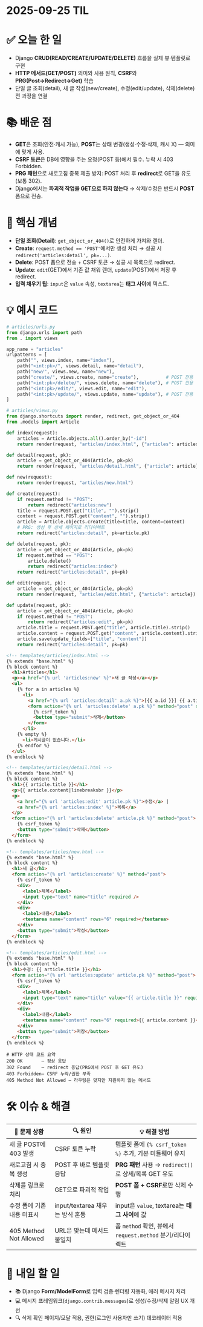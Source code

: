 # 2025-09-25 TIL

# ✅ 오늘 한 일
- Django **CRUD(READ/CREATE/UPDATE/DELETE)** 흐름을 실제 뷰·템플릿로 구현
- **HTTP 메서드(GET/POST)** 의미와 사용 원칙, **CSRF**와 **PRG(Post→Redirect→Get)** 학습
- 단일 글 조회(detail), 새 글 작성(new/create), 수정(edit/update), 삭제(delete) 전 과정을 연결

# 📚 배운 점
- **GET**은 조회(안전·캐시 가능), **POST**는 상태 변경(생성·수정·삭제, 캐시 X) — 의미에 맞게 사용.
- **CSRF 토큰**은 DB에 영향을 주는 요청(POST 등)에서 필수. 누락 시 403 Forbidden.
- **PRG 패턴**으로 새로고침 중복 제출 방지: POST 처리 후 **redirect**로 GET을 유도(보통 302).
- Django에서는 **파괴적 작업을 GET으로 하지 않는다** → 삭제/수정은 반드시 **POST** 폼으로 전송.

# 📌 핵심 개념
- **단일 조회(Detail)**: `get_object_or_404()`로 안전하게 가져와 렌더.
- **Create**: `request.method == 'POST'`에서만 생성 처리 → 성공 시 `redirect('articles:detail', pk=...)`.
- **Delete**: POST 폼으로 전송 + CSRF 토큰 → 성공 시 목록으로 redirect.
- **Update**: `edit`(GET)에서 기존 값 채워 렌더, `update`(POST)에서 저장 후 redirect.
- **입력 채우기 팁**: `input`은 `value` 속성, `textarea`는 **태그 사이**에 텍스트.

# 💡 예시 코드

```python
# articles/urls.py
from django.urls import path
from . import views

app_name = "articles"
urlpatterns = [
    path("", views.index, name="index"),
    path("<int:pk>/", views.detail, name="detail"),
    path("new/", views.new, name="new"),
    path("create/", views.create, name="create"),          # POST 전용
    path("<int:pk>/delete/", views.delete, name="delete"), # POST 전용
    path("<int:pk>/edit/", views.edit, name="edit"),
    path("<int:pk>/update/", views.update, name="update"), # POST 전용
]
```

```python
# articles/views.py
from django.shortcuts import render, redirect, get_object_or_404
from .models import Article

def index(request):
    articles = Article.objects.all().order_by("-id")
    return render(request, "articles/index.html", {"articles": articles})

def detail(request, pk):
    article = get_object_or_404(Article, pk=pk)
    return render(request, "articles/detail.html", {"article": article})

def new(request):
    return render(request, "articles/new.html")

def create(request):
    if request.method != "POST":
        return redirect("articles:new")
    title = request.POST.get("title", "").strip()
    content = request.POST.get("content", "").strip()
    article = Article.objects.create(title=title, content=content)
    # PRG: 생성 후 상세 페이지로 리다이렉트
    return redirect("articles:detail", pk=article.pk)

def delete(request, pk):
    article = get_object_or_404(Article, pk=pk)
    if request.method == "POST":
        article.delete()
        return redirect("articles:index")
    return redirect("articles:detail", pk=pk)

def edit(request, pk):
    article = get_object_or_404(Article, pk=pk)
    return render(request, "articles/edit.html", {"article": article})

def update(request, pk):
    article = get_object_or_404(Article, pk=pk)
    if request.method != "POST":
        return redirect("articles:edit", pk=pk)
    article.title = request.POST.get("title", article.title).strip()
    article.content = request.POST.get("content", article.content).strip()
    article.save(update_fields=["title", "content"])
    return redirect("articles:detail", pk=pk)
```

```html
<!-- templates/articles/index.html -->
{% extends "base.html" %}
{% block content %}
  <h1>Articles</h1>
  <p><a href="{% url 'articles:new' %}">새 글 작성</a></p>
  <ul>
    {% for a in articles %}
      <li>
        <a href="{% url 'articles:detail' a.pk %}">[{{ a.id }}] {{ a.title }}</a>
        <form action="{% url 'articles:delete' a.pk %}" method="post" style="display:inline;">
          {% csrf_token %}
          <button type="submit">삭제</button>
        </form>
      </li>
    {% empty %}
      <li>게시글이 없습니다.</li>
    {% endfor %}
  </ul>
{% endblock %}
```

```html
<!-- templates/articles/detail.html -->
{% extends "base.html" %}
{% block content %}
  <h1>{{ article.title }}</h1>
  <p>{{ article.content|linebreaksbr }}</p>
  <p>
    <a href="{% url 'articles:edit' article.pk %}">수정</a> |
    <a href="{% url 'articles:index' %}">목록</a>
  </p>
  <form action="{% url 'articles:delete' article.pk %}" method="post">
    {% csrf_token %}
    <button type="submit">삭제</button>
  </form>
{% endblock %}
```

```html
<!-- templates/articles/new.html -->
{% extends "base.html" %}
{% block content %}
  <h1>새 글</h1>
  <form action="{% url 'articles:create' %}" method="post">
    {% csrf_token %}
    <div>
      <label>제목</label>
      <input type="text" name="title" required />
    </div>
    <div>
      <label>내용</label>
      <textarea name="content" rows="6" required></textarea>
    </div>
    <button type="submit">작성</button>
  </form>
{% endblock %}
```

```html
<!-- templates/articles/edit.html -->
{% extends "base.html" %}
{% block content %}
  <h1>수정: {{ article.title }}</h1>
  <form action="{% url 'articles:update' article.pk %}" method="post">
    {% csrf_token %}
    <div>
      <label>제목</label>
      <input type="text" name="title" value="{{ article.title }}" required />
    </div>
    <div>
      <label>내용</label>
      <textarea name="content" rows="6" required>{{ article.content }}</textarea>
    </div>
    <button type="submit">저장</button>
  </form>
{% endblock %}
```

```text
# HTTP 상태 코드 요약
200 OK       — 정상 응답
302 Found    — redirect 응답(PRG에서 POST 후 GET 유도)
403 Forbidden— CSRF 누락/권한 부족
405 Method Not Allowed — 라우팅은 맞지만 지원하지 않는 메서드
```

# 🛠️ 이슈 & 해결
| 🐞 문제 상황 | 🔍 원인 | 💡 해결 방법 |
|--------------|--------|--------------|
| 새 글 POST에 403 발생 | CSRF 토큰 누락 | 템플릿 폼에 `{% csrf_token %}` 추가, 기본 미들웨어 유지 |
| 새로고침 시 중복 생성 | POST 후 바로 템플릿 응답 | **PRG 패턴** 사용 → `redirect()`로 상세/목록 GET 유도 |
| 삭제를 링크로 처리 | GET으로 파괴적 작업 | **POST 폼 + CSRF**로만 삭제 수행 |
| 수정 폼에 기존 내용 미표시 | input/textarea 채우는 방식 혼동 | input은 `value`, textarea는 **태그 사이**에 값 |
| 405 Method Not Allowed | URL은 맞는데 메서드 불일치 | 폼 `method` 확인, 뷰에서 `request.method` 분기/리다이렉트 |

# 🎯 내일 할 일
- 📚 Django **Form/ModelForm**로 입력 검증·렌더링 자동화, 에러 메시지 처리
- 💻 메시지 프레임워크(`django.contrib.messages`)로 생성/수정/삭제 알림 UX 개선
- 🔍 삭제 확인 페이지/모달 적용, 권한(로그인 사용자만 쓰기) 데코레이터 적용
